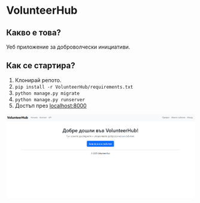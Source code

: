 # VolunteerHub

## Какво е това?
Уеб приложение за доброволчески инициативи.

## Как се стартира?
1. Клонирай репото.
2. `pip install -r VolunteerHub/requirements.txt`
3. `python manage.py migrate`
4. `python manage.py runserver`
5. Достъп през [localhost:8000](http://localhost:8000)

![screenshot](./Screenshot.png)



